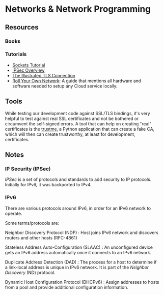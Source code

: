 Networks & Network Programming
==============================

Resources
---------

### Books ###


### Tutorials ###

 - [Sockets Tutorial](http://www.cs.rpi.edu/~moorthy/Courses/os98/Pgms/socket.html)
 - [IPSec Overview](https://anardil.net/2015/internet-protocol-security-ipsec.html)
 - [The Illustrated TLS Connection](https://tls.ulfheim.net/)
 - [Roll Your Own Network](https://roll.urown.net/):
   A guide that mentions all hardware and software needed to setup any Cloud
   service locally.


Tools
-----

While testing our development code against SSL/TLS bindings, it's very helpful
to test against real SSL certificates and not be bothered or circumvent the
self-signed errors.  A tool that can help on creating "real" certificates is the
[trustme](https://github.com/python-trio/trustme), a Python application that can
create a fake CA, which will then can create trustworthy, at least for
development, certificates.


Notes
-----

### IP Security (IPSec) ###

_IPSec_ is a set of protocols and standards to add security to IP protocols.
Initially for IPv6, it was backported to IPv4.


### IPv6 ###

There are various protocols around IPv6, in order for an IPv6 network to
operate.

Some terms/protocols are:

Neighbor Discovery Protocol (NDP)
:  Host joins IPv6 network and discovers routers and other hosts (RFC-4861)

Stateless Address Auto-Configuration (SLAAC)
: An unconfigured device gets an IPv6 address automatically once it connects to an IPv6 network.

Duplicate Address Detection (DAD)
: The process for a host to determine if a link-local address is unique in IPv6
network.  It is part of the _Neighbor Discovery_ (ND) protocol.

Dynamic Host Configuration Protocol (DHCPv6)
: Assign addresses to hosts from a pool and provide additional configuration information.
